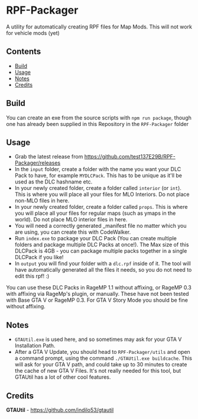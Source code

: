 # RPF-Packager

A utility for automatically creating RPF files for Map Mods. This will not work for vehicle mods (yet)

## Contents

- [Build](#build)
- [Usage](#usage)
- [Notes](#notes)
- [Credits](#credits)

## Build

You can create an exe from the source scripts with `npm run package`, though one has already been supplied in this Repository in the `RPF-Packager` folder

## Usage

- Grab the latest release from <https://github.com/test137E29B/RPF-Packager/releases>
- In the `input` folder, create a folder with the name you want your DLC Pack to have, for example `MYDLCPack`. This has to be unique as it'll be used as the DLC hashname etc.
- In your newly created folder, create a folder called `interior` (or `int`). This is where you will place all your files for MLO Interiors. Do not place non-MLO files in here.
- In your newly created folder, create a folder called `props`. This is where you will place all your files for regular maps (such as ymaps in the world). Do not place MLO interior files in here.
- You will need a correctly generated _manifest file no matter which you are using, you can create this with CodeWalker.
- Run `index.exe` to package your DLC Pack (You can create multiple folders and package multiple DLC Packs at once!). The Max size of this DLCPack is 4GB - you can package multiple packs together in a single DLCPack if you like!
- In `output` you will find your folder with a `dlc.rpf` inside of it. The tool will have automatically generated all the files it needs, so you do not need to edit this rpf! :)

You can use these DLC Packs in RageMP 1.1 without affixing, or RageMP 0.3 with affixing via RageMp's plugin, or manually.
These have not been tested with Base GTA V or RageMP 0.3. For GTA V Story Mode you should be fine without affixing.

## Notes

- `GTAUtil.exe` is used here, and so sometimes may ask for your GTA V Installation Path.
- After a GTA V Update, you should head to `RPF-Packager/utils` and open a command prompt, using the command `./GTAUtil.exe buildcache`. This will ask for your GTA V path, and could take up to 30 minutes to create the cache of new GTA V Files. It's not really needed for this tool, but GTAUtil has a lot of other cool features.

## Credits

**GTAUtil** - <https://github.com/indilo53/gtautil>
